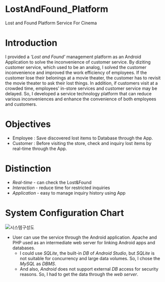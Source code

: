 # LostAndFound_Platform
 Lost and Found Platform Service For Cinema
 
 
 
# Introduction
I provided a *‘Lost and Found’* management platform as an Android Application to solve the inconvenience of customer service. By diziting customer service, which used to be an analog, I solved the customer inconvenience and improved the work efficiency of employees.
If the customer lose their belonings at a movie theater, the customer has to revisit the movie theater to ask their lost things. In addition, if customers visit at a crowded time, employees' in-store services and customer service may be delayed.
So, I developed a service technology platform that can reduce various inconveniences and enhance the convenience of both employees and customers.


# Objectives
* Employee : Save discovered lost items to Database through the App.
* Customer : Before visiting the store, check and inquiry lost items by real-time through the App. 


# Distinction
* *Real-time* - can check the Lost&Found
* *Interaction* - reduce time for restricted inquiries
* *Application* - easy to manage inquiry history using App


# System Configuration Chart
![시스템구성도](https://user-images.githubusercontent.com/26537107/124937993-db801600-e042-11eb-8cd3-dc1f5a69cd41.png)
* User can use the service through the Android application. Apache and PHP used as an intermediate web server for linking Android apps and databases.
  * I could use *SQLite*, the built-in *DB* of *Android Studio*, but *SQLite* is not suitable for concurrency and large data volumes. So, I chose the *MySQL* as *DBMS*.
  * And also, *Android* does not support external *DB* access for security reasons. So, I had to get the data through the *web server*.
